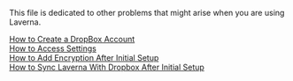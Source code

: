 This file is dedicated to other problems that might arise when you are using Laverna.

[How to Create a DropBox Account](3.1-How%to%Create%a%DropBox%Account.md)    
[How to Access Settings](3.2-How%to%Access%Settings.md)    
[How to Add Encryption After Initial Setup](3.3-How%to%Add%Encryption%After%Initial%Setup.md)    
[How to Sync Laverna With Dropbox After Initial Setup](3.4-How%to%Sync%Laverna%With%DropBox%After%Initial%Setup.md)    
